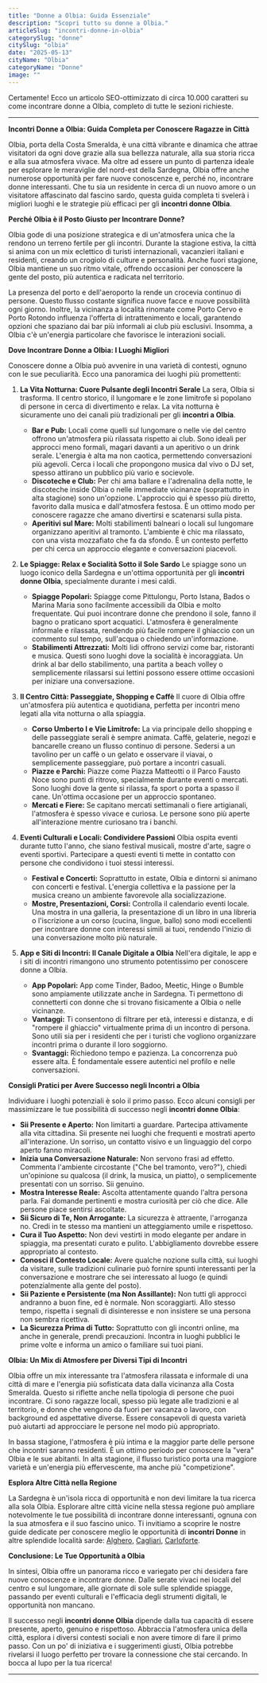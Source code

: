 ```yaml
---
title: "Donne a Olbia: Guida Essenziale"
description: "Scopri tutto su donne a Olbia."
articleSlug: "incontri-donne-in-olbia" 
categorySlug: "donne"
citySlug: "olbia"
date: "2025-05-13"
cityName: "Olbia"
categoryName: "Donne"
image: ""
---
```


Certamente! Ecco un articolo SEO-ottimizzato di circa 10.000 caratteri su come incontrare donne a Olbia, completo di tutte le sezioni richieste.

---

**Incontri Donne a Olbia: Guida Completa per Conoscere Ragazze in Città**

Olbia, porta della Costa Smeralda, è una città vibrante e dinamica che attrae visitatori da ogni dove grazie alla sua bellezza naturale, alla sua storia ricca e alla sua atmosfera vivace. Ma oltre ad essere un punto di partenza ideale per esplorare le meraviglie del nord-est della Sardegna, Olbia offre anche numerose opportunità per fare nuove conoscenze e, perché no, incontrare donne interessanti. Che tu sia un residente in cerca di un nuovo amore o un visitatore affascinato dal fascino sardo, questa guida completa ti svelerà i migliori luoghi e le strategie più efficaci per gli **incontri donne Olbia**.

**Perché Olbia è il Posto Giusto per Incontrare Donne?**

Olbia gode di una posizione strategica e di un'atmosfera unica che la rendono un terreno fertile per gli incontri. Durante la stagione estiva, la città si anima con un mix eclettico di turisti internazionali, vacanzieri italiani e residenti, creando un crogiolo di culture e personalità. Anche fuori stagione, Olbia mantiene un suo ritmo vitale, offrendo occasioni per conoscere la gente del posto, più autentica e radicata nel territorio.

La presenza del porto e dell'aeroporto la rende un crocevia continuo di persone. Questo flusso costante significa nuove facce e nuove possibilità ogni giorno. Inoltre, la vicinanza a località rinomate come Porto Cervo e Porto Rotondo influenza l'offerta di intrattenimento e locali, garantendo opzioni che spaziano dai bar più informali ai club più esclusivi. Insomma, a Olbia c'è un'energia particolare che favorisce le interazioni sociali.

**Dove Incontrare Donne a Olbia: I Luoghi Migliori**

Conoscere donne a Olbia può avvenire in una varietà di contesti, ognuno con le sue peculiarità. Ecco una panoramica dei luoghi più promettenti:

1.  **La Vita Notturna: Cuore Pulsante degli Incontri Serale**
    La sera, Olbia si trasforma. Il centro storico, il lungomare e le zone limitrofe si popolano di persone in cerca di divertimento e relax. La vita notturna è sicuramente uno dei canali più tradizionali per gli **incontri a Olbia**.
    *   **Bar e Pub:** Locali come quelli sul lungomare o nelle vie del centro offrono un'atmosfera più rilassata rispetto ai club. Sono ideali per approcci meno formali, magari davanti a un aperitivo o un drink serale. L'energia è alta ma non caotica, permettendo conversazioni più agevoli. Cerca i locali che propongono musica dal vivo o DJ set, spesso attirano un pubblico più vario e socievole.
    *   **Discoteche e Club:** Per chi ama ballare e l'adrenalina della notte, le discoteche inside Olbia o nelle immediate vicinanze (soprattutto in alta stagione) sono un'opzione. L'approccio qui è spesso più diretto, favorito dalla musica e dall'atmosfera festosa. È un ottimo modo per conoscere ragazze che amano divertirsi e scatenarsi sulla pista.
    *   **Aperitivi sul Mare:** Molti stabilimenti balneari o locali sul lungomare organizzano aperitivi al tramonto. L'ambiente è chic ma rilassato, con una vista mozzafiato che fa da sfondo. È un contesto perfetto per chi cerca un approccio elegante e conversazioni piacevoli.

2.  **Le Spiagge: Relax e Socialità Sotto il Sole Sardo**
    Le spiagge sono un luogo iconico della Sardegna e un'ottima opportunità per gli **incontri donne Olbia**, specialmente durante i mesi caldi.
    *   **Spiagge Popolari:** Spiagge come Pittulongu, Porto Istana, Bados o Marina Maria sono facilmente accessibili da Olbia e molto frequentate. Qui puoi incontrare donne che prendono il sole, fanno il bagno o praticano sport acquatici. L'atmosfera è generalmente informale e rilassata, rendendo più facile rompere il ghiaccio con un commento sul tempo, sull'acqua o chiedendo un'informazione.
    *   **Stabilimenti Attrezzati:** Molti lidi offrono servizi come bar, ristoranti e musica. Questi sono luoghi dove la socialità è incoraggiata. Un drink al bar dello stabilimento, una partita a beach volley o semplicemente rilassarsi sui lettini possono essere ottime occasioni per iniziare una conversazione.

3.  **Il Centro Città: Passeggiate, Shopping e Caffè**
    Il cuore di Olbia offre un'atmosfera più autentica e quotidiana, perfetta per incontri meno legati alla vita notturna o alla spiaggia.
    *   **Corso Umberto I e Vie Limitrofe:** La via principale dello shopping e delle passeggiate serali è sempre animata. Caffè, gelaterie, negozi e bancarelle creano un flusso continuo di persone. Sedersi a un tavolino per un caffè o un gelato e osservare il viavai, o semplicemente passeggiare, può portare a incontri casuali.
    *   **Piazze e Parchi:** Piazze come Piazza Matteotti o il Parco Fausto Noce sono punti di ritrovo, specialmente durante eventi o mercati. Sono luoghi dove la gente si rilassa, fa sport o porta a spasso il cane. Un'ottima occasione per un approccio spontaneo.
    *   **Mercati e Fiere:** Se capitano mercati settimanali o fiere artigianali, l'atmosfera è spesso vivace e curiosa. Le persone sono più aperte all'interazione mentre curiosano tra i banchi.

4.  **Eventi Culturali e Locali: Condividere Passioni**
    Olbia ospita eventi durante tutto l'anno, che siano festival musicali, mostre d'arte, sagre o eventi sportivi. Partecipare a questi eventi ti mette in contatto con persone che condividono i tuoi stessi interessi.
    *   **Festival e Concerti:** Soprattutto in estate, Olbia e dintorni si animano con concerti e festival. L'energia collettiva e la passione per la musica creano un ambiente favorevole alla socializzazione.
    *   **Mostre, Presentazioni, Corsi:** Controlla il calendario eventi locale. Una mostra in una galleria, la presentazione di un libro in una libreria o l'iscrizione a un corso (cucina, lingue, ballo) sono modi eccellenti per incontrare donne con interessi simili ai tuoi, rendendo l'inizio di una conversazione molto più naturale.

5.  **App e Siti di Incontri: Il Canale Digitale a Olbia**
    Nell'era digitale, le app e i siti di incontri rimangono uno strumento potentissimo per conoscere donne a Olbia.
    *   **App Popolari:** App come Tinder, Badoo, Meetic, Hinge o Bumble sono ampiamente utilizzate anche in Sardegna. Ti permettono di connetterti con donne che si trovano fisicamente a Olbia o nelle vicinanze.
    *   **Vantaggi:** Ti consentono di filtrare per età, interessi e distanza, e di "rompere il ghiaccio" virtualmente prima di un incontro di persona. Sono utili sia per i residenti che per i turisti che vogliono organizzare incontri prima o durante il loro soggiorno.
    *   **Svantaggi:** Richiedono tempo e pazienza. La concorrenza può essere alta. È fondamentale essere autentici nel profilo e nelle conversazioni.

**Consigli Pratici per Avere Successo negli Incontri a Olbia**

Individuare i luoghi potenziali è solo il primo passo. Ecco alcuni consigli per massimizzare le tue possibilità di successo negli **incontri donne Olbia**:

*   **Sii Presente e Aperto:** Non limitarti a guardare. Partecipa attivamente alla vita cittadina. Sii presente nei luoghi che frequenti e mostrati aperto all'interazione. Un sorriso, un contatto visivo e un linguaggio del corpo aperto fanno miracoli.
*   **Inizia una Conversazione Naturale:** Non servono frasi ad effetto. Commenta l'ambiente circostante ("Che bel tramonto, vero?"), chiedi un'opinione su qualcosa (il drink, la musica, un piatto), o semplicemente presentati con un sorriso. Sii genuino.
*   **Mostra Interesse Reale:** Ascolta attentamente quando l'altra persona parla. Fai domande pertinenti e mostra curiosità per ciò che dice. Alle persone piace sentirsi ascoltate.
*   **Sii Sicuro di Te, Non Arrogante:** La sicurezza è attraente, l'arroganza no. Credi in te stesso ma mantieni un atteggiamento umile e rispettoso.
*   **Cura il Tuo Aspetto:** Non devi vestirti in modo elegante per andare in spiaggia, ma presentati curato e pulito. L'abbigliamento dovrebbe essere appropriato al contesto.
*   **Conosci il Contesto Locale:** Avere qualche nozione sulla città, sui luoghi da visitare, sulle tradizioni culinarie può fornire spunti interessanti per la conversazione e mostrare che sei interessato al luogo (e quindi potenzialmente alla gente del posto).
*   **Sii Paziente e Persistente (ma Non Assillante):** Non tutti gli approcci andranno a buon fine, ed è normale. Non scoraggiarti. Allo stesso tempo, rispetta i segnali di disinteresse e non insistere se una persona non sembra ricettiva.
*   **La Sicurezza Prima di Tutto:** Soprattutto con gli incontri online, ma anche in generale, prendi precauzioni. Incontra in luoghi pubblici le prime volte e informa un amico o familiare sui tuoi piani.

**Olbia: Un Mix di Atmosfere per Diversi Tipi di Incontri**

Olbia offre un mix interessante tra l'atmosfera rilassata e informale di una città di mare e l'energia più sofisticata data dalla vicinanza alla Costa Smeralda. Questo si riflette anche nella tipologia di persone che puoi incontrare. Ci sono ragazze locali, spesso più legate alle tradizioni e al territorio, e donne che vengono da fuori per vacanza o lavoro, con background ed aspettative diverse. Essere consapevoli di questa varietà può aiutarti ad approcciare le persone nel modo più appropriato.

In bassa stagione, l'atmosfera è più intima e la maggior parte delle persone che incontri saranno residenti. È un ottimo periodo per conoscere la "vera" Olbia e le sue abitanti. In alta stagione, il flusso turistico porta una maggiore varietà e un'energia più effervescente, ma anche più "competizione".

**Esplora Altre Città nella Regione**

La Sardegna è un'isola ricca di opportunità e non devi limitare la tua ricerca alla sola Olbia. Esplorare altre città vicine nella stessa regione può ampliare notevolmente le tue possibilità di incontrare donne interessanti, ognuna con la sua atmosfera e il suo fascino unico. Ti invitiamo a scoprire le nostre guide dedicate per conoscere meglio le opportunità di **incontri Donne** in altre splendide località sarde: [Alghero](/alghero/donne/incontri-donne-in-alghero), [Cagliari](/cagliari/donne/incontri-donne-in-cagliari), [Carloforte](/carloforte/donne/incontri-donne-in-carloforte).

**Conclusione: Le Tue Opportunità a Olbia**

In sintesi, Olbia offre un panorama ricco e variegato per chi desidera fare nuove conoscenze e incontrare donne. Dalle serate vivaci nei locali del centro e sul lungomare, alle giornate di sole sulle splendide spiagge, passando per eventi culturali e l'efficacia degli strumenti digitali, le opportunità non mancano.

Il successo negli **incontri donne Olbia** dipende dalla tua capacità di essere presente, aperto, genuino e rispettoso. Abbraccia l'atmosfera unica della città, esplora i diversi contesti sociali e non avere timore di fare il primo passo. Con un po' di iniziativa e i suggerimenti giusti, Olbia potrebbe rivelarsi il luogo perfetto per trovare la connessione che stai cercando. In bocca al lupo per la tua ricerca!

---
